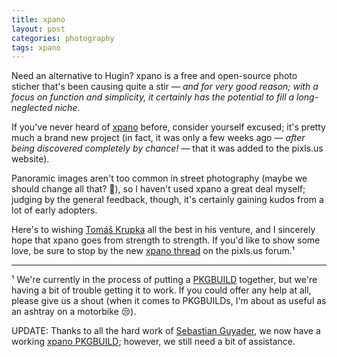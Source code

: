 ```yaml
---
title: xpano
layout: post
categories: photography
tags: xpano
---
```


Need an alternative to Hugin? xpano is a free and open-source photo sticher that's been causing quite a stir&nbsp;— _and for very good reason; with a focus on function and simplicity, it certainly has the potential to fill a long-neglected niche_.

If you've never heard of [xpano](https://github.com/krupkat/xpano) before, consider yourself excused; it's pretty much a brand new project (in fact, it was only a few weeks ago&nbsp;— <i>after being discovered completely by chance!</i>&nbsp;— that it was added to the pixls.us website). 

Panoramic images aren't too common in street photography (maybe we should change all that? 🤔), so I haven't used xpano a great deal myself; judging by the general feedback, though, it's certainly gaining kudos from a lot of early adopters. 

Here's to wishing [Tomáš Krupka](https://krupkat.cz) all the best in his venture, and I sincerely hope that xpano goes from strength to strength. If you'd like to show some love, be sure to stop by the new [xpano thread](https://discuss.pixls.us/c/software/xpano/42) on the pixls.us forum.¹

---

¹ We're currently in the process of putting a [PKGBUILD](https://wiki.archlinux.org/title/PKGBUILD)  together, but we're having a bit of trouble getting it to work. If you could offer any help at all, please give us a shout (when it comes to PKGBUILDs, I'm about as useful as an ashtray on a motorbike 😒).

UPDATE: Thanks to all the hard work of [Sebastian Guyader](https://discuss.pixls.us/u/sguyader/summary), we now have a working [xpano PKGBUILD](https://bbs.archlinux.org/viewtopic.php?id=285253); however, we still need a bit of assistance.
